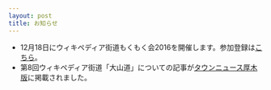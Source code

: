 ```yaml
---
layout: post
title: お知らせ
---
```


- 12月18日にウィキペディア街道もくもく会2016を開催します。参加登録は[こちら](http://wikipedia-road-mokumoku2016.peatix.com/)。
- 第8回ウィキペディア街道「大山道」についての記事が[タウンニュース厚木版](http://www.townnews.co.jp/0404/2016/10/14/353191.html)に掲載されました。
